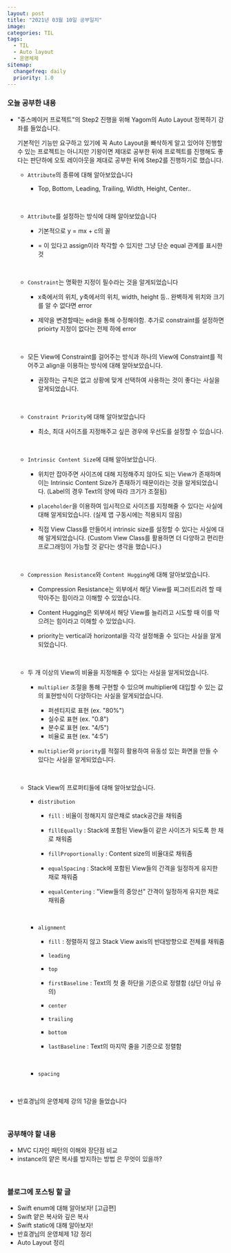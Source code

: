 ```yaml
---
layout: post
title: "2021년 03월 10일 공부일지"
image:
categories: TIL
tags: 
  - TIL
  - Auto layout
  - 운영체제
sitemap:
  changefreq: daily
  priority: 1.0
---
```


### 오늘 공부한 내용

- "쥬스메이커 프로젝트"의 Step2 진행을 위해 Yagom의 Auto Layout 정복하기 강좌를 들었습니다.

  기본적인 기능만 요구하고 있기에 꼭 Auto Layout을 빠삭하게 알고 있어야 진행할 수 있는 프로젝트는 아니지만 기왕이면 제대로 공부한 뒤에 프로젝트를 진행해도 좋다는 판단하에 오토 레이아웃을 제대로 공부한 뒤에 Step2를 진행하기로 했습니다.

  - `Attribute`의 종류에 대해 알아보았습니다
    
    - Top, Bottom, Leading, Trailing, Width, Height, Center..
    
      <br/>
  - `Attribute`를 설정하는 방식에 대해 알아보았습니다
    
    - 기본적으로 y = mx + c의 꼴
    - = 이 있다고 assign이라 착각할 수 있지만 그냥 단순 equal 관계를 표시한 것
    
      <br/>
  - `Constraint`는 명확한 지정이 필수라는 것을 알게되었습니다
    
    - x축에서의 위치, y축에서의 위치, width, height 등.. 완벽하게 위치와 크기를 알 수 없다면 error
    - 제약을 변경할때는 edit을 통해 수정해야함. 추가로 constraint를 설정하면 prioirty 지정이 없다는 전제 하에 error
    
      <br/>
  - 모든 View에 Constraint를 걸어주는 방식과 하나의 View에 Constraint를 적어주고 align을 이용하는 방식에 대해 알아보았습니다.
    
    - 권장하는 규칙은 없고 상황에 맞게 선택하여 사용하는 것이 좋다는 사실을 알게되었습니다.
    
      <br/>
  - `Constraint Priority`에 대해 알아보았습니다
    
    - 최소, 최대 사이즈를 지정해주고 싶은 경우에 우선도를 설정할 수 있습니다.
    
      <br/>
  - `Intrinsic Content Size`에 대해 알아보았습니다.
    
    - 위치만 잡아주면 사이즈에 대해 지정해주지 않아도 되는 View가 존재하며 이는 Intrinsic Content Size가 존재하기 때문이라는 것을 알게되었습니다. (Label의 경우 Text의 양에 따라 크기가 조절됨)
    - `placeholder`을 이용하여 임시적으로 사이즈를 지정해줄 수 있다는 사실에 대해 알게되었습니다. (실제 앱 구동시에는 적용되지 않음)
    - 직접 View Class를 만들어서 intrinsic size를 설정할 수 있다는 사실에 대해 알게되었습니다. (Custom View Class를 활용하면 더 다양하고 편리한 프로그래밍이 가능할 것 같다는 생각을 했습니다.)
    
    
      <br/>
  - `Compression Resistance`와 `Content Hugging`에 대해 알아보았습니다.
    
    - Compression Resistance는 외부에서 해당 View를 찌그러트리려 할 때 막아주는 힘이라고 이해할 수 있었습니다.
    - Content Hugging은 외부에서 해당 View를 늘리려고 시도할 때 이를 막으려는 힘이라고 이해할 수 있었습니다.
    - priority는 vertical과 horizontal을 각각 설정해줄 수 있다는 사실을 알게되었습니다.
    
      <br/>
  - 두 개 이상의 View의 비율을 지정해줄 수 있다는 사실을 알게되었습니다.
    - `multiplier` 조절을 통해 구현할 수 있으며 multiplier에 대입할 수 있는 값의 표현방식이 다양하다는 사실을 알게되었습니다.
      
      - 퍼센티지로 표현 (ex. "80%")
      - 실수로 표현 (ex. "0.8")
      - 분수로 표현 (ex. "4/5")
      - 비율로 표현 (ex. "4:5")
    - `multiplier`와 `priority`를 적절히 활용하여 유동성 있는 화면을 만들 수 있다는 사실을 알게되었습니다.
    
      <br/>
  - Stack View의 프로퍼티들에 대해 알아보았습니다.
    - `distribution`
      
      - `fill` : 비율이 정해지지 않은채로 stack공간을 채워줌
      - `fillEqually` : Stack에 포함된 View들이 같은 사이즈가 되도록 한 채로 채워줌
      - `fillProportionally` : Content size의 비율대로 채워줌
      - `equalSpacing` : Stack에 포함된 View들의 간격을 일정하게 유지한 채로 채워줌
      - `equalCentering` : "View들의 중앙선" 간격이 일정하게 유지한 채로 채워줌
      
        <br/>
    - `alignment`
      
      - `fill` : 정렬하지 않고 Stack View axis의 반대방향으로 전체를 채워줌
      - `leading`
      - `top`
      - `firstBaseline` : Text의 첫 줄 하단을 기준으로 정렬함 (상단 아님 유의)
      - `center`
      - `trailing`
      - `bottom`
      - `lastBaseline` : Text의 마지막 줄을 기준으로 정렬함
      
        <br/>
    - `spacing`
    
      <br/>

- 반효경님의 운영체제 강의 1강을 들었습니다 

<br/>

### 공부해야 할 내용

- MVC 디자인 패턴의 이해와 장단점 비교
- instance의 얕은 복사를 방지하는 방법 은 무엇이 있을까?

<br/>

### 블로그에 포스팅 할 글

- Swift enum에 대해 알아보자! [고급편]
- Swift 얕은 복사와 깊은 복사
- Swift static에 대해 알아보자!
- 반효경님의 운영체제 1강 정리
- Auto Layout 정리